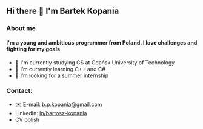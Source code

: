 ## Hi there 👋 I'm Bartek Kopania

### About me
#### I'm a young and ambitious programmer from Poland. I love challenges and fighting for my goals
- 🏫 I'm currently studying CS at Gdańsk University of Technology
- 🌱 I’m currently learning C++ and C#
- 🔎 I’m looking for a summer internship

### Contact:
- ✉️ E-mail: b.p.kopania@gmail.com
- LinkedIn: [ln/bartosz-kopania](www.linkedin.com/in/bartosz-kopania)
- CV [polish](https://github.com/bpkopania/bpkopania/blob/main/BartoszKopania.pdf)
